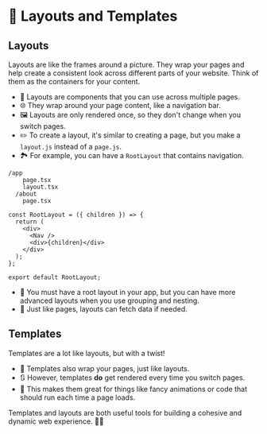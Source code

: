 # 🌟 Layouts and Templates

## Layouts

Layouts are like the frames around a picture. They wrap your pages and help create a consistent look across different parts of your website. Think of them as the containers for your content.

- 🔄 Layouts are components that you can use across multiple pages.
- 🌐 They wrap around your page content, like a navigation bar.
- 🖼️ Layouts are only rendered once, so they don't change when you switch pages.
- ✏️ To create a layout, it's similar to creating a page, but you make a `layout.js` instead of a `page.js`.
- 🏞️ For example, you can have a `RootLayout` that contains navigation.

```tsx
/app
	page.tsx
	layout.tsx
  /about
    page.tsx
```

```tsx
const RootLayout = ({ children }) => {
  return (
    <div>
      <Nav />
      <div>{children}</div>
    </div>
  );
};

export default RootLayout;
```

- 🌳 You must have a root layout in your app, but you can have more advanced layouts when you use grouping and nesting.
- 🌿 Just like pages, layouts can fetch data if needed.

## Templates

Templates are a lot like layouts, but with a twist!

- 🔄 Templates also wrap your pages, just like layouts.
- 🔃 However, templates **do** get rendered every time you switch pages.
- 🌟 This makes them great for things like fancy animations or code that should run each time a page loads.

Templates and layouts are both useful tools for building a cohesive and dynamic web experience. 🚀🎨
